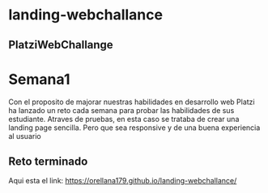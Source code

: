 # landing-webchallance

## PlatziWebChallange
# Semana1
Con el proposito de majorar nuestras habilidades en desarrollo web Platzi ha lanzado un reto cada semana para probar las habilidades de sus estudiante.
Atraves de pruebas, en esta caso se trataba de crear una landing page sencilla. Pero que sea responsive y de una buena experiencia al usuario

## Reto terminado
Aqui esta el link:
https://orellana179.github.io/landing-webchallance/
